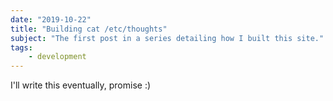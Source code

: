 ```yaml
---
date: "2019-10-22"
title: "Building cat /etc/thoughts"
subject: "The first post in a series detailing how I built this site."
tags:
    - development
---
```

I'll write this eventually, promise :)